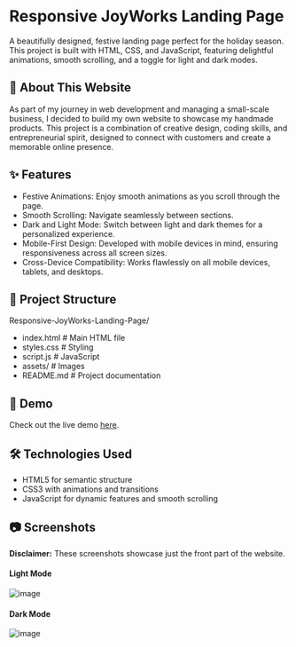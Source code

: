 #  Responsive JoyWorks Landing Page
A beautifully designed, festive landing page perfect for the holiday season. This project is built with HTML, CSS, and JavaScript, featuring delightful animations, smooth scrolling, and a toggle for light and dark modes.

## 🎨 About This Website
As part of my journey in web development and managing a small-scale business, I decided to build my own website to showcase my handmade products. This project is a combination of creative design, coding skills, and entrepreneurial spirit, designed to connect with customers and create a memorable online presence.

## ✨ Features
- Festive Animations: Enjoy smooth animations as you scroll through the page.
- Smooth Scrolling: Navigate seamlessly between sections.
- Dark and Light Mode: Switch between light and dark themes for a personalized experience.
- Mobile-First Design: Developed with mobile devices in mind, ensuring responsiveness across all screen sizes.
- Cross-Device Compatibility: Works flawlessly on all mobile devices, tablets, and desktops.

## 📂 Project Structure
Responsive-JoyWorks-Landing-Page/
- index.html      # Main HTML file
- styles.css      # Styling
- script.js       # JavaScript
- assets/         # Images
- README.md       # Project documentation

## 🎥 Demo
Check out the live demo [here](https://ishitha21.github.io/ishitha21-Prodigy_WD_01/index.html).

## 🛠️ Technologies Used
- HTML5 for semantic structure
- CSS3 with animations and transitions
- JavaScript for dynamic features and smooth scrolling

## 📷 Screenshots
**Disclaimer:** These screenshots showcase just the front part of the website.
#### Light Mode
![image](https://github.com/user-attachments/assets/ec9f04ac-a5f2-4e49-9291-dce27e688499)

#### Dark Mode
![image](https://github.com/user-attachments/assets/aa5dbb16-0537-4ef0-91d5-afc8dd600bcf)
